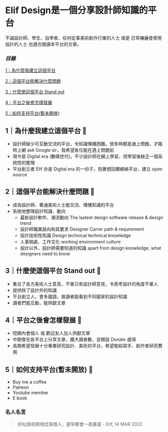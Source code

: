 # Elif Design是一個分享設計師知識的平台
不論設計師、學生、自學者、任何從事美術創作行業的人士 或是 日常~~被逼~~會使用設計的人士 也適合閱讀本平台的文章。

### *目錄*

[1｜為什麼我建立這個平台](https://github.com/elifdesign/testing-space/edit/main/README.md#1%E7%82%BA%E4%BB%80%E9%BA%BC%E6%88%91%E5%BB%BA%E7%AB%8B%E9%80%99%E5%80%8B%E5%B9%B3%E5%8F%B0-thought_balloon)

[2｜這個平台能解決什麼問題](https://github.com/elifdesign/testing-space/edit/main/README.md#2%E9%80%99%E5%80%8B%E5%B9%B3%E5%8F%B0%E8%83%BD%E8%A7%A3%E6%B1%BA%E4%BB%80%E9%BA%BC%E5%95%8F%E9%A1%8C-thought_balloon)

[3｜什麼使這個平台 Stand out](https://github.com/elifdesign/testing-space/edit/main/README.md#3%E4%BB%80%E9%BA%BC%E4%BD%BF%E9%80%99%E5%80%8B%E5%B9%B3%E5%8F%B0-stand-out-thought_balloon)

[4｜平台之後會怎樣發展](https://github.com/elifdesign/testing-space/edit/main/README.md#4%E5%B9%B3%E5%8F%B0%E4%B9%8B%E5%BE%8C%E6%9C%83%E6%80%8E%E6%A8%A3%E7%99%BC%E5%B1%95-thought_balloon)

[5｜如何支持平台(暫未開放)](https://github.com/elifdesign/testing-space/edit/main/README.md#5%E5%A6%82%E4%BD%95%E6%94%AF%E6%8C%81%E5%B9%B3%E5%8F%B0%E6%9A%AB%E6%9C%AA%E9%96%8B%E6%94%BE-thought_balloon)


## 1｜為什麼我建立這個平台 :thought_balloon:

- 設計師缺少可互動交流的平台，令知識傳播困難。很多時都是通上問題，才臨時上網 ask Google sir，我希望各位能在遇上問題前
- 現今是 Digital era (數碼世代)，不少設計師在網上學習，但學習後缺乏一個系统性的整理
- 平台創立者 Elif 亦是 Digital era 的一份子，抱著想回饋網絡平台，建立 open source

## 2｜這個平台能解決什麼問題 :thought_balloon:
- 成為設計師、著通美術人士能交流、傳播知識的平台
- 系统地整理設計知識、動向
   - 最新設計軟件、潮流動向 The lastest design software release & design trend
   - 設計師職業路向和其要求 Designer Carrer path & requirement
   - 設計技術性知識 Design technical technical knowledge
   - 人事相處、工作文化 working environment culture
   - 設計以外，設計師需要知道的知識 
apart from design knowledge, what designers need to know
  
## 3｜什麼使這個平台 Stand out :thought_balloon:
- 集合了各方美術人士意見，不單只有設計師意見，令思考設計的角度不單人
-  提供除了設計外的知識
-  平台創立人，會多國語，故讀者能看到不同國家的設計知識
-  讀者們能互動，能供獻文章
  
## 4｜平台之後會怎樣發展 :thought_balloon:
- 短期內會個人 或 歡迎友人加人供獻文章
- 中期會在各平台上分享文章，擴大讀者數，並開設 Donate 選項
- 長期希望發展十分專業研究設計、美術的平台，希望能給寫手、創作者研究費用
  
## 5｜如何支持平台(暫未開放) :thought_balloon:
- Buy me a coffee
- Patreon
- Youtube member
- E book

### 名人名言
> 好似我呢啲咁諗真嘅人，遲早都會一夜暴富 - Elif, 14 MAR 2022
